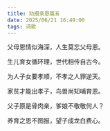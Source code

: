 ```yaml
---
title: 劝报亲恩篇五
date: 2025/06/21 16:49:00
tags: 诗歌
---
```



父母恩情似海深，人生莫忘父母恩。

生儿育女循环理，世代相传自古今。

为人子女要孝顺，不孝之人罪逆天。

家贫才能出孝子，鸟兽尚知哺育恩。

父子原是骨肉亲，爹娘不敬敬何人？

养育之恩不图报，望子成龙白费心。